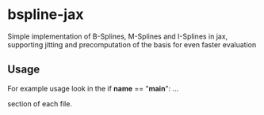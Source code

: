# bspline-jax
Simple implementation of B-Splines, M-Splines and I-Splines in jax, supporting jitting and  precomputation of the basis for even faster evaluation

## Usage
  For example usage look in the 
  if __name__ == "__main__":
  ...

section of each file.
